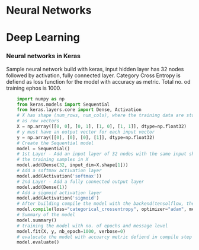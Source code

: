 
# Neural Networks

# Deep Learning

### Neural networks in Keras
Sample neural network build with keras, input hidden layer has 32 nodes followed by activation, fully connected layer. Category Cross Entropy is defiend as loss function for the model with accuracy as metric. Total no. od training ephos is 1000.
```python
    import numpy as np
    from keras.models import Sequential
    from keras.layers.core import Dense, Activation
    # X has shape (num_rows, num_cols), where the training data are stored
    # as row vectors
    X = np.array([[0, 0], [0, 1], [1, 0], [1, 1]], dtype=np.float32)
    # y must have an output vector for each input vector
    y = np.array([[0], [0], [0], [1]], dtype=np.float32)
    # Create the Sequential model
    model = Sequential()
    # 1st Layer - Add an input layer of 32 nodes with the same input shape as
    # the training samples in X
    model.add(Dense(32, input_dim=X.shape[1]))
    # Add a softmax activation layer
    model.add(Activation('softmax'))
    # 2nd Layer - Add a fully connected output layer
    model.add(Dense(1))
    # Add a sigmoid activation layer
    model.add(Activation('sigmoid')
    # After building compile the model with the backend(tensolflow, thenano etc.)
    model.compile(loss="categorical_crossentropy", optimizer="adam", metrics = ["accuracy"])
    # Summary of the model
    model.summary()
    # training the model with no. of epochs and message level
    model.fit(X, y, nb_epoch=1000, verbose=0)
    # evalucate the model with accuarcy metric defiend in compile step
    model.evaluate()
```
